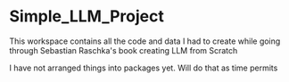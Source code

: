 # Simple_LLM_Project
This workspace contains all the code and data I had to 
create while going through Sebastian Raschka's book
creating LLM from Scratch

I have not arranged things into packages yet. Will do that as time permits

 
